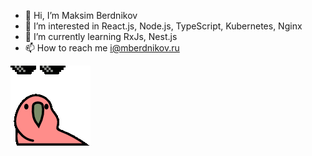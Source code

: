 - 👋 Hi, I’m Maksim Berdnikov
- 👀 I’m interested in React.js, Node.js, TypeScript, Kubernetes, Nginx
- 🌱 I’m currently learning RxJs, Nest.js
- 📫 How to reach me i@mberdnikov.ru

![](https://github.com/presslxqii/presslxqii/blob/main/parrot.gif)
